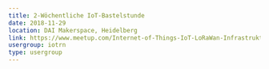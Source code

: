 ```yaml
---
title: 2-Wöchentliche IoT-Bastelstunde
date: 2018-11-29
location: DAI Makerspace, Heidelberg
link: https://www.meetup.com/Internet-of-Things-IoT-LoRaWan-Infrastruktur-4-RheinNeckar/events/rwnvnpyxpbmc/
usergroup: iotrn
type: usergroup
---
```

